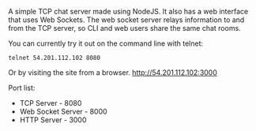 A simple TCP chat server made using NodeJS.  It also has a web interface that uses Web Sockets.  The web socket server relays information to and from the TCP server, so CLI and web users share the same chat rooms.

You can currently try it out on the command line with telnet:

    telnet 54.201.112.102 8080

Or by visiting the site from a browser. http://54.201.112.102:3000

Port list:
* TCP Server - 8080
* Web Socket Server - 8000
* HTTP Server - 3000

